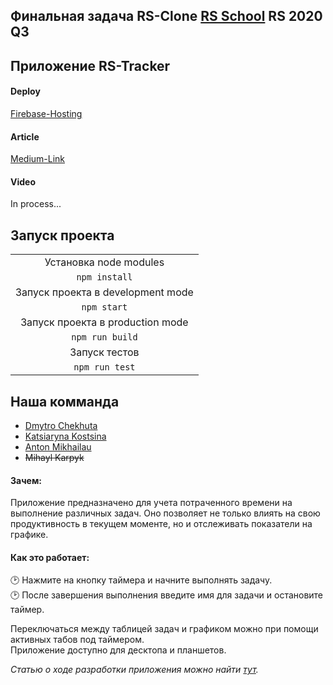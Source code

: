 ## Финальная задача RS-Clone [RS School](https://rs.school/) RS 2020 Q3

## Приложение RS-Tracker
#### Deploy
[Firebase-Hosting](https://app-x-check.web.app)
#### Article
[Medium-Link](https://riba0017.medium.com/%D0%B1%D1%80%D0%B0%D1%83%D0%B7%D0%B5%D1%80%D0%BD%D0%BE%D0%B5-%D0%BF%D1%80%D0%B8%D0%BB%D0%BE%D0%B6%D0%B5%D0%BD%D0%B8%D0%B5-%D1%82%D1%80%D0%B5%D0%BA%D0%B5%D1%80-%D0%B4%D0%BB%D1%8F-%D0%BE%D1%82%D1%81%D0%BB%D0%B5%D0%B6%D0%B8%D0%B2%D0%B0%D0%BD%D0%B8%D1%8F-%D0%B7%D0%B0%D0%B4%D0%B0%D1%87-rs-tracker-82954a79f723)
#### Video
In process...

## Запуск проекта

|                                                 |
|:-----------------------------------------------:|
|Установка node modules                           |
|`npm install`                                    |
|Запуск проекта в development mode                |
|`npm start`                                    |
|Запуск проекта в  production mode                |
|`npm run build`                                   |
|Запуск тестов               |
|`npm run test`                                   |

## Наша комманда
* [Dmytro Chekhuta](https://github.com/SkyWalker1996x)
* [Katsiaryna Kostsina](https://github.com/Riba0017)
* [Anton Mikhailau](https://github.com/missdasha)
* ~~Mihayl Karpyk~~

#### Зачем:

Приложение предназначено для учета потраченного времени на выполнение
различных задач. Оно позволяет не только влиять на свою продуктивность в
текущем моменте, но и отслеживать показатели на графике.

#### Как это работает:

:clock2: Нажмите на кнопку таймера и начните выполнять задачу.  
:clock2: После завершения выполнения введите имя для задачи и остановите таймер.

Переключаться между таблицей задач и графиком можно при помощи активных табов под таймером.  
Приложение доступно для десктопа и планшетов.

_Статью о ходе разработки приложения можно найти [тут](https://riba0017.medium.com/браузерное-приложение-трекер-для-отслеживания-задач-rs-tracker-82954a79f723)._
